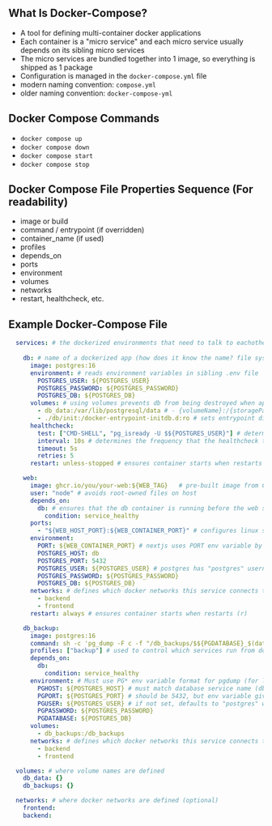 ## What Is Docker-Compose?
  - A tool for defining multi-container docker applications
  - Each container is a "micro service" and each micro service usually depends on its sibling micro services
  - The micro services are bundled together into 1 image, so everything is shipped as 1 package
  - Configuration is managed in the `docker-compose.yml` file
  - modern naming convention: `compose.yml`
  - older naming convention: `docker-compose-yml` 

## Docker Compose Commands
  - `docker compose up`
  - `docker compose down`
  - `docker compose start`
  - `docker compose stop`

## Docker Compose File Properties Sequence (For readability)
  - image or build
  - command / entrypoint (if overridden)
  - container_name (if used)
  - profiles
  - depends_on
  - ports
  - environment
  - volumes
  - networks
  - restart, healthcheck, etc.


## Example Docker-Compose File
  ```yml
    services: # the dockerized environments that need to talk to eachother
    
      db: # name of a dockerized app (how does it know the name? file system?)
        image: postgres:16
        environment: # reads environment variables in sibling .env file
          POSTGRES_USER: ${POSTGRES_USER}
          POSTGRES_PASSWORD: ${POSTGRES_PASSWORD}
          POSTGRES_DB: ${POSTGRES_DB}
        volumes: # using volumes prevents db from being destroyed when app stops
          - db_data:/var/lib/postgresql/data # - {volumeName}:/{storagePath}
          - ./db/init:/docker-entrypoint-initdb.d:ro # sets entrypoint directory for initializing custom username/password/permissions + creating database/tables/seeding data
        healthcheck:
          test: ["CMD-SHELL", "pg_isready -U $${POSTGRES_USER}"] # determines the command that is run during health check
          interval: 10s # determines the frequency that the healthcheck test repeats
          timeout: 5s
          retries: 5
        restart: unless-stopped # ensures container starts when restarts (r)

      web:
        image: ghcr.io/you/your-web:${WEB_TAG}   # pre-built image from CI/registry. your webapp repo must have a dockerfile that 
        user: "node" # avoids root-owned files on host
        depends_on:
          db: # ensures that the db container is running before the web service starts (requires db service to have healthcheck)
            condition: service_healthy 
        ports:
          - "${WEB_HOST_PORT}:${WEB_CONTAINER_PORT}" # configures linux server port to direct traffic to the container port that is running the relavent service
        environment:
          PORT: ${WEB_CONTAINER_PORT} # nextjs uses PORT env variable by default
          POSTGRES_HOST: db
          POSTGRES_PORT: 5432
          POSTGRES_USER: ${POSTGRES_USER} # postgres has "postgres" username by default, but it is recommended that you register a unique username in postgres
          POSTGRES_PASSWORD: ${POSTGRES_PASSWORD} 
          POSTGRES_DB: ${POSTGRES_DB}
        networks: # defines which docker networks this service connects to (optional, but must be defined below in order to use)
          - backend
          - frontend
        restart: always # ensures container starts when restarts (r)

      db_backup:
        image: postgres:16
        command: sh -c 'pg_dump -F c -f "/db_backups/$${PGDATABASE}_$(date +%F_%H%M).dump"'
        profiles: ["backup"] # used to control which services run from docker compose up --profile <profile> command
        depends_on: 
          db:
            condition: service_healthy
        environment: # Must use PG* env variable format for pgdump (for libpq and other postgres client tools)
          PGHOST: ${POSTGRES_HOST} # must match database service name (db, in this case)
          PGPORT: ${POSTGRES_PORT} # should be 5432, but env variable gives option of changing it
          PGUSER: ${POSTGRES_USER} # if not set, defaults to "postgres" which is not ideal for security
          PGPASSWORD: ${POSTGRES_PASSWORD} 
          PGDATABASE: ${POSTGRES_DB} 
        volumes:
          - db_backups:/db_backups
        networks: # defines which docker networks this service connects to (optional, but must be defined below in order to use)
          - backend
          - frontend

    volumes: # where volume names are defined
      db_data: {}
      db_backups: {} 

    networks: # where docker networks are defined (optional)
      frontend:
      backend: 
  ```

